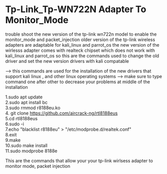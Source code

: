 # Tp-Link_Tp-WN722N Adapter To Monitor_Mode
trouble shoot the new version of the tp-link wn722n model to enable the monitor_mode and packet_injection
older version of the tp-link wireless adapters are adaptable for kali_linux and parrot_os
the new version of the wirlesss adapter comes with realteck chipset which does not work with kali_linux and parrot_os 
so this are the commands used to change the old driver and set the new version drivers with kali compatable

--> this commands are used for the installation of the new drivers that support kali linux , and other linux operating systems 
--> make sure to type command one after other to decrease your problems at middle of the installation

1.sudo apt update<br>
2.sudo apt install bc<br>
3.sudo rmmod r8188eu.ko<br>
4. git clone https://github.com/aircrack-ng/rtl8188eus<br>
5.cd rtl8188eus<br>
6.sudo -i<br>
7.echo "blacklist r8188eu" > "/etc/modprobe.d/realtek.conf"<br>
8.exit<br>
9.make<br>
10.sudo make install<br>
11.sudo modprobe 8188e<br>

This are the commands that allow your your tp-link wirlsess adapter to monitor mode, packet injection 
